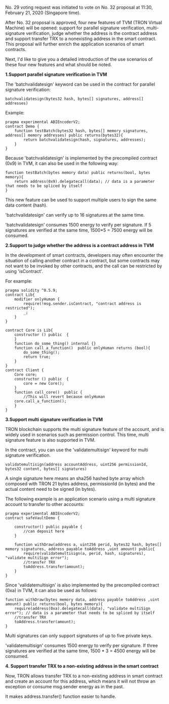 No. 29 voting request was initiated to vote on No. 32 proposal at 11:30, February 21, 2020 (Singapore time). 

After No. 32 proposal is approved, four new features of TVM (TRON Virtual Machine) will be opened: support for parallel signature verification, multi-signature verification, judge whether the address is the contract address and support transfer TRX to a nonexisting address in the smart contract. This proposal will further enrich the application scenarios of smart contracts.

Next, I'd like to give you a detailed introduction of the use scenarios of these four new features and what should be noted.

**1.Support parallel signature verification in TVM**

The 'batchvalidatesign' keyword can be used in the contract for parallel signature verification:

```
batchvalidatesign(bytes32 hash, bytes[] signatures, address[] addresses)
```

Example:

```
pragma experimental ABIEncoderV2;
contract Demo {
    function testBatch(bytes32 hash, bytes[] memory signatures, address[] memory addresses) public returns(bytes32){
        return batchvalidatesign(hash, signatures, addresses);
    }
}
```

Because 'batchvalidatesign' is implemented by the precompiled contract (0x9) in TVM, it can also be used in the following way:

```
function testBatch(bytes memory data) public returns(bool, bytes memory){
    return address(0x9).delegatecall(data); // data is a parameter that needs to be spliced by itself
}
```

This new feature can be used to support multiple users to sign the same data content (hash).

'batchvalidatesign' can verify up to 16 signatures at the same time.

'batchvalidatesign' consumes 1500 energy to verify per signature. If 5 signatures are verified at the same time, 1500*5 = 7500 energy will be consumed.

**2.Support to judge whether the address is a contract address in TVM**

In the development of smart contracts, developers may often encounter the situation of calling another contract in a contract, but some contracts may not want to be invoked by other contracts, and the call can be restricted by using 'isContract'. 

For example:

```
pragma solidity ^0.5.9;
contract Lib{
    modifier onlyHuman {
        require(!msg.sender.isContract, "contract address is restricted");
        _;
    }
}

contract Core is Lib{
    constructor () public  {
    }
    function do_some_thing() internal {}
    function call_a_function()  public onlyHuman returns (bool){
        do_some_thing();
        return true;
    }
}
contract Client {
    Core core;
    constructor () public  {
        core = new Core();
    }
    function call_core()  public {
        //This will revert because onlyHuman
    core.call_a_function();
    }
}
```

**3.Support multi signature verification in TVM**

TRON blockchain supports the multi signature feature of the account, and is widely used in scenarios such as permission control. This time, multi signature feature is also supported in TVM.

In the contract, you can use the 'validatemultisign' keyword for multi signature verification.

```
validatemultisign(address accountAddress, uint256 permissionId, bytes32 content, bytes[] signatures)
```
A single signature here means an sha256 hashed byte array which composed with TRON 21 bytes address, permissionId (in bytes) and the actual content need to be signed (in bytes).

The following example is an application scenario using a multi signature account to transfer to other accounts:

```
pragma experimental ABIEncoderV2;
contract safeVaultDemo {

    constructor() public payable {
        //can deposit here
    }

    function withDraw(address a, uint256 perid, bytes32 hash, bytes[] memory signatures, address payable toAddress ,uint amount) public{
        require(validatemultisign(a, perid, hash, signatures), "validate multiSign error");
        //transfer TRX
        toAddress.transfer(amount);
    }
}
```

Since 'validatemultisign' is also implemented by the precompiled contract (0xa) in TVM, it can also be used as follows:

```
function withDraw(bytes memory data, address payable toAddress ,uint amount) public returns(bool, bytes memory){
    require(address(0xa).delegatecall(data), "validate multiSign error"); // data is a parameter that needs to be spliced by itself
    //transfer TRX
    toAddress.transfer(amount);
}
```

Multi signatures can only support signatures of up to five private keys.

'validatemultisign' consumes 1500 energy to verify per signature. If three signatures are verified at the same time, 1500 * 3 = 4500 energy will be consumed.


**4. Support transfer TRX to a non-existing address in the smart contract**

Now, TRON allows transfer TRX to a non-existing address in smart contract and create an account for this address, which means it will not throw an exception or consume msg.sender energy as in the past.

It makes address.transfer() function easier to handle.
